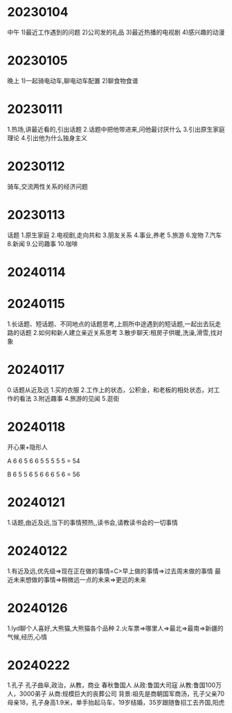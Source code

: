 # 20230104
中午
1)最近工作遇到的问题
2)公司发的礼品
3)最近热播的电视剧
4)感兴趣的动漫
# 20230105
晚上
1)一起骑电动车,聊电动车配置
2)聊食物食谱

# 20230111
1.热场,讲最近看的,引出话题
2.话题中把他带进来,问他最讨厌什么
3.引出原生家庭理论
4.引出他为什么独身主义


# 20230112
骑车,交流两性关系的经济问题
# 20230113
话题
1.原生家庭
2.电视剧,走向共和
3.朋友关系
4.事业,养老
5.旅游
6.宠物
7.汽车
8.新闻
9.公司趣事
10.咖啡

# 20240114

# 20240115
1.长话题、短话题、不同地点的话题思考,上厕所中途遇到的短话题,一起出去玩走路的话题
2.如何和新人建立亲近关系思考
3.散步聊天:租房子供暖,洗澡,滑雪,找对象

# 20240117
0.话题从近及远
1.买的衣服
2.工作上的状态，公积金，和老板的相处状态，对工作的看法
3.附近趣事
4.旅游的见闻
5.逛街

# 20240118

开心果+隐形人

A 
6  6  5  6  6  5  5  5  5  5 = 54

B
6  5  5  6  5  6  6  6  5  6 = 56

# 20240121
1.话题,由近及远,当下的事情预热,,读书会,请教读书会的一切事情

# 20240122
1.有近及远,优先级=>现在正在做的事情=C>早上做的事情=>过去周末做的事情
最近未来想做的事情=>稍微远一点的未来=>更远的未来


# 20240126
1.lyd聊个人喜好,大熊猫,大熊猫各个品种
2.火车票=>哪里人=>最北=>最南=>新疆的气候,经历,心情

# 20240222
1.孔子
孔子曲阜,政治，从教，商业
春秋鲁国人
从政:鲁国大司寇
从教:鲁国100万人，3000弟子
从商:规模巨大的丧葬公司
背景:祖先是商朝国军商汤，孔子父亲70母亲18，孔子身高1.9米，单手抬起马车，19岁结婚，35岁跟随鲁招工去齐国,阳虎

